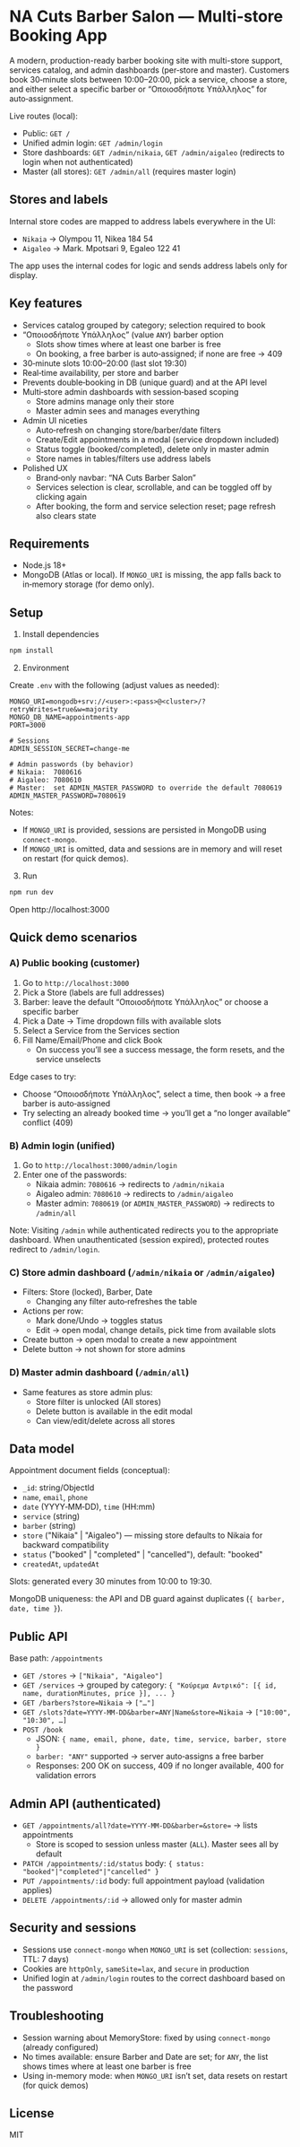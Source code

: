 # NA Cuts Barber Salon — Multi‑store Booking App

A modern, production-ready barber booking site with multi-store support, services catalog, and admin dashboards (per‑store and master). Customers book 30‑minute slots between 10:00–20:00, pick a service, choose a store, and either select a specific barber or “Οποιοσδήποτε Υπάλληλος” for auto‑assignment.

Live routes (local):
- Public: `GET /`
- Unified admin login: `GET /admin/login`
- Store dashboards: `GET /admin/nikaia`, `GET /admin/aigaleo` (redirects to login when not authenticated)
- Master (all stores): `GET /admin/all` (requires master login)

## Stores and labels

Internal store codes are mapped to address labels everywhere in the UI:
- `Nikaia` → Olympou 11, Nikea 184 54
- `Aigaleo` → Mark. Mpotsari 9, Egaleo 122 41

The app uses the internal codes for logic and sends address labels only for display.

## Key features

- Services catalog grouped by category; selection required to book
- “Οποιοσδήποτε Υπάλληλος” (value `ANY`) barber option
  - Slots show times where at least one barber is free
  - On booking, a free barber is auto‑assigned; if none are free → 409
- 30‑minute slots 10:00–20:00 (last slot 19:30)
- Real‑time availability, per store and barber
- Prevents double‑booking in DB (unique guard) and at the API level
- Multi‑store admin dashboards with session‑based scoping
  - Store admins manage only their store
  - Master admin sees and manages everything
- Admin UI niceties
  - Auto‑refresh on changing store/barber/date filters
  - Create/Edit appointments in a modal (service dropdown included)
  - Status toggle (booked/completed), delete only in master admin
  - Store names in tables/filters use address labels
- Polished UX
  - Brand‑only navbar: “NA Cuts Barber Salon”
  - Services selection is clear, scrollable, and can be toggled off by clicking again
  - After booking, the form and service selection reset; page refresh also clears state

## Requirements

- Node.js 18+
- MongoDB (Atlas or local). If `MONGO_URI` is missing, the app falls back to in‑memory storage (for demo only).

## Setup

1) Install dependencies

```powershell
npm install
```

2) Environment

Create `.env` with the following (adjust values as needed):

```env
MONGO_URI=mongodb+srv://<user>:<pass>@<cluster>/?retryWrites=true&w=majority
MONGO_DB_NAME=appointments-app
PORT=3000

# Sessions
ADMIN_SESSION_SECRET=change-me

# Admin passwords (by behavior)
# Nikaia:  7080616
# Aigaleo: 7080610
# Master:  set ADMIN_MASTER_PASSWORD to override the default 7080619
ADMIN_MASTER_PASSWORD=7080619
```

Notes:
- If `MONGO_URI` is provided, sessions are persisted in MongoDB using `connect-mongo`.
- If `MONGO_URI` is omitted, data and sessions are in memory and will reset on restart (for quick demos).

3) Run

```powershell
npm run dev
```

Open http://localhost:3000

## Quick demo scenarios

### A) Public booking (customer)
1. Go to `http://localhost:3000`
2. Pick a Store (labels are full addresses)
3. Barber: leave the default “Οποιοσδήποτε Υπάλληλος” or choose a specific barber
4. Pick a Date → Time dropdown fills with available slots
5. Select a Service from the Services section
6. Fill Name/Email/Phone and click Book
   - On success you’ll see a success message, the form resets, and the service unselects

Edge cases to try:
- Choose “Οποιοσδήποτε Υπάλληλος”, select a time, then book → a free barber is auto‑assigned
- Try selecting an already booked time → you’ll get a “no longer available” conflict (409)

### B) Admin login (unified)
1. Go to `http://localhost:3000/admin/login`
2. Enter one of the passwords:
   - Nikaia admin: `7080616` → redirects to `/admin/nikaia`
   - Aigaleo admin: `7080610` → redirects to `/admin/aigaleo`
   - Master admin: `7080619` (or `ADMIN_MASTER_PASSWORD`) → redirects to `/admin/all`

Note: Visiting `/admin` while authenticated redirects you to the appropriate dashboard. When unauthenticated (session expired), protected routes redirect to `/admin/login`.

### C) Store admin dashboard (`/admin/nikaia` or `/admin/aigaleo`)
- Filters: Store (locked), Barber, Date
  - Changing any filter auto‑refreshes the table
- Actions per row:
  - Mark done/Undo → toggles status
  - Edit → open modal, change details, pick time from available slots
- Create button → open modal to create a new appointment
- Delete button → not shown for store admins

### D) Master admin dashboard (`/admin/all`)
- Same features as store admin plus:
  - Store filter is unlocked (All stores)
  - Delete button is available in the edit modal
  - Can view/edit/delete across all stores

## Data model

Appointment document fields (conceptual):
- `_id`: string/ObjectId
- `name`, `email`, `phone`
- `date` (YYYY‑MM‑DD), `time` (HH:mm)
- `service` (string)
- `barber` (string)
- `store` ("Nikaia" | "Aigaleo") — missing store defaults to Nikaia for backward compatibility
- `status` ("booked" | "completed" | "cancelled"), default: "booked"
- `createdAt`, `updatedAt`

Slots: generated every 30 minutes from 10:00 to 19:30.

MongoDB uniqueness: the API and DB guard against duplicates (`{ barber, date, time }`).

## Public API

Base path: `/appointments`

- `GET /stores` → `["Nikaia", "Aigaleo"]`
- `GET /services` → grouped by category: `{ "Κούρεμα Αντρικό": [{ id, name, durationMinutes, price }], ... }`
- `GET /barbers?store=Nikaia` → `["…"]`
- `GET /slots?date=YYYY-MM-DD&barber=ANY|Name&store=Nikaia` → `["10:00", "10:30", …]`
- `POST /book`
  - JSON: `{ name, email, phone, date, time, service, barber, store }`
  - `barber: "ANY"` supported → server auto‑assigns a free barber
  - Responses: 200 OK on success, 409 if no longer available, 400 for validation errors

## Admin API (authenticated)

- `GET /appointments/all?date=YYYY-MM-DD&barber=&store=` → lists appointments
  - Store is scoped to session unless master (`ALL`). Master sees all by default
- `PATCH /appointments/:id/status` body: `{ status: "booked"|"completed"|"cancelled" }`
- `PUT /appointments/:id` body: full appointment payload (validation applies)
- `DELETE /appointments/:id` → allowed only for master admin

## Security and sessions

- Sessions use `connect-mongo` when `MONGO_URI` is set (collection: `sessions`, TTL: 7 days)
- Cookies are `httpOnly`, `sameSite=lax`, and `secure` in production
- Unified login at `/admin/login` routes to the correct dashboard based on the password

## Troubleshooting

- Session warning about MemoryStore: fixed by using `connect-mongo` (already configured)
- No times available: ensure Barber and Date are set; for `ANY`, the list shows times where at least one barber is free
- Using in-memory mode: when `MONGO_URI` isn’t set, data resets on restart (for quick demos)

## License

MIT
